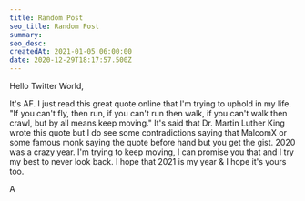 ```yaml
---
title: Random Post
seo_title: Random Post
summary: 
seo_desc: 
createdAt: 2021-01-05 06:00:00
date: 2020-12-29T18:17:57.500Z
---
```

Hello Twitter World,

It's AF.  I just read this great quote online that I'm trying to uphold in my life. "If you can't fly, then run, if you can't run then walk, if you can't walk then crawl, but by all means keep moving." It's said that Dr. Martin Luther King wrote this quote but I do see some contradictions saying that MalcomX or some famous monk saying the quote before hand but you get the gist. 2020 was a crazy year. I'm trying to keep moving, I can promise you that and I try my best to never look back. I hope that 2021 is my year & I hope it's yours too.

A
